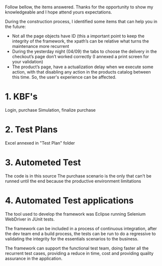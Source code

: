 
Follow bellow, the items answered.
Thanks for the opportunity to show my knowledgeable and I hope attend yours expectations.
 
During the construction process, I identified some items that can help you in the future:
-	Not all the page objects have ID (this a important point to keep the integrity of the framework, the xpath’s can be relative what turns the maintenance more recurrent
-	During the yesterday night (04/09) the tabs to choose the delivery in the checkout’s page don’t worked correctly (I annexed a print screen for your validation)
-	The product’s page, have a actualization delay when we execute some action, with that disabling any action in the products catalog between this time. So, the user's experience can be affected.


# 1. KBF's
Login, purchase Simulation, finalize purchase

# 2. Test Plans
Excel annexed in "Test Plan" folder

# 3. Autometed Test

The code is in this source
The purchase scenario is the only that can't be runned until the end because the productive environment limitations

# 4. Automated Test applications
The tool used to develop the framework was Eclipse running Selenium WebDriver in JUnit tests.

The framework can be included in a process of continuous integration, after the dev team end a build process, the tests can be run to do a regressive to validating the integrity for the essentials scenarios to the business.

The framework can support the functional test team, doing faster all the recurrent test cases, providing a reduce in time, cost and providing quality assurance in the application.
